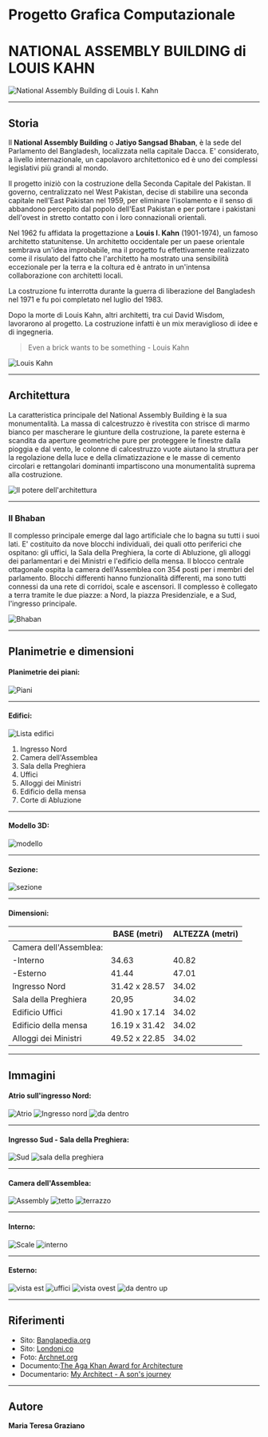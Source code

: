 <!-- background: #fff -->
<!-- color: #000 -->
# **Progetto Grafica Computazionale**
# **NATIONAL ASSEMBLY BUILDING di LOUIS KAHN**
![National Assembly Building di Louis I. Kahn](http://static.panoramio.com/photos/large/12201477.jpg)

***

## Storia

Il **National Assembly Building** o **Jatiyo Sangsad Bhaban**, è la sede del Parlamento del Bangladesh, localizzata nella capitale Dacca. E' considerato, a livello internazionale, un capolavoro architettonico ed è uno dei complessi legislativi più grandi al mondo.

Il progetto iniziò con la costruzione della Seconda Capitale del Pakistan. Il governo, centralizzato nel West Pakistan, decise di stabilire una seconda capitale nell'East Pakistan nel 1959, per eliminare l'isolamento e il senso di abbandono percepito dal popolo dell'East Pakistan e per portare i pakistani dell'ovest in stretto contatto con i loro connazionali orientali.

Nel 1962 fu affidata la progettazione a **Louis I. Kahn** (1901-1974), un famoso architetto statunitense. 
Un architetto occidentale per un paese orientale sembrava un'idea improbabile, ma il progetto fu effettivamente realizzato come il risulato del fatto che l'architetto ha mostrato una sensibilità eccezionale per la terra e la coltura ed è antrato in un'intensa collaborazione con architetti locali.

La costruzione fu interrotta durante la guerra di liberazione del Bangladesh nel 1971 e fu poi completato nel luglio del 1983.

Dopo la morte di Louis Kahn, altri architetti, tra cui David Wisdom, lavorarono al progetto. La costruzione infatti è un mix meraviglioso di idee e di ingegneria.

> Even a brick wants to be something - Louis Kahn

![Louis Kahn](http://www.newyorkerfilms.com/administrator/movie_images/My_Architect_6.jpg)

***

## Architettura

La caratteristica principale del National Assembly Building è la sua monumentalità.
La massa di calcestruzzo è rivestita con strisce di marmo bianco per mascherare le giunture della costruzione, la parete esterna è scandita da aperture geometriche pure per proteggere le finestre dalla pioggia e dal vento, le colonne di calcestruzzo vuote aiutano la struttura per la regolazione della luce e della climatizzazione e le masse di cemento circolari e rettangolari dominanti impartiscono una monumentalità suprema alla costruzione.

![Il potere dell'architettura](https://www.yatzer.com/sites/default/files/article_images/3182/Louis-Kahn-The-Power-of-Architecture-yatzer-8.jpg)

***

### Il Bhaban

Il complesso principale emerge dal lago artificiale che lo bagna su tutti i suoi lati. E' costituito da nove blocchi individuali, dei quali otto periferici che ospitano: gli uffici, la Sala della Preghiera, la corte di Abluzione, gli alloggi dei parlamentari e dei Ministri e l'edificio della mensa. Il blocco centrale ottagonale ospita la camera dell'Assemblea con 354 posti per i membri del parlamento. Blocchi differenti hanno funzionalità differenti, ma sono tutti connessi da una rete di corridoi, scale e ascensori. Il complesso è collegato a terra tramite le due piazze: a Nord, la piazza Presidenziale, e a Sud, l'ingresso principale. 

![Bhaban](https://twistedsifter.files.wordpress.com/2011/05/jatiyo-sangsad-bhaban-national-assembly-parliament-building-aerial-bangladesh.jpg)

***

## Planimetrie e dimensioni

#### Planimetrie dei piani:
![Piani](https://raw.githubusercontent.com/marteresagh/ProgettoGrafica/master/FotoProgetto/planimetria_livelli.jpg)

***

#### Edifici:
![Lista edifici](https://raw.githubusercontent.com/marteresagh/ProgettoGrafica/master/FotoProgetto/plannumeri.jpg)

1. Ingresso Nord
2. Camera dell'Assemblea
3. Sala della Preghiera
4. Uffici
5. Alloggi dei Ministri
6. Edificio della mensa
7. Corte di Abluzione

***

#### Modello 3D:
![modello](http://www.designboom.com/wp-content/uploads/2013/02/kahnPOA_09.jpg)

***

#### Sezione:
![sezione](https://raw.githubusercontent.com/marteresagh/ProgettoGrafica/master/FotoProgetto/Assembly_Dacca_Sect_A.jpg)

***

#### Dimensioni:

|	| BASE	(metri)	|ALTEZZA (metri)|
|-------|---------------|---------------|
|Camera dell'Assemblea:|	|	|
|	-Interno|34.63|40.82|
|	-Esterno|41.44|47.01|
|Ingresso Nord|31.42 x 28.57|34.02|
|Sala della Preghiera|20,95|34.02|
|Edificio Uffici|41.90 x 17.14|34.02|
|Edificio della mensa|16.19 x 31.42|34.02|
|Alloggi dei Ministri|49.52 x 22.85|34.02|


***

## Immagini

#### Atrio sull'ingresso Nord: 
![Atrio](http://img.photobucket.com/albums/v193/Bangladesh/parliament6.jpg)
![Ingresso nord](http://www.thedailystar.net/sites/default/files/styles/big_4/public/feature/images/sangsad-bhaban_0.jpg?itok=adUqOtas&c=d0b48742aac3607933403421fdd1b225)
![da dentro](http://larryspeck.com/wp-content/uploads/2011/12/2011-5705.jpg)

***

#### Ingresso Sud - Sala della Preghiera:
![Sud](https://tedideas.files.wordpress.com/2013/11/dhaka-profile-064.jpg)
![sala della preghiera](http://4.bp.blogspot.com/-AWhzDBkuzXo/UC1bPPxXTGI/AAAAAAAADWM/sosfdsUA5J0/s1600/P7281277.JPG)

***

#### Camera dell'Assemblea:
![Assembly](https://upload.wikimedia.org/wikipedia/commons/4/46/Sangshad_Assembly_Hall.jpg)
![tetto](http://www.epab.bme.hu/hallg/CADalk-AC/2011v/ARNJ81O6/National%20Assembly.jpg)
![terrazzo](http://archnet.org/system/media_contents/contents/26150/original/IAA17549.jpg?1384701707)

***

#### Interno:
![Scale](https://s-media-cache-ak0.pinimg.com/736x/ea/46/39/ea4639107c5fa33a4c95cbcf2643edfa.jpg)
![interno](https://ksamedia.osu.edu/sites/default/files/originals/07_0000512_0.jpeg)

***

#### Esterno:
![vista est](https://dhakadesigners.files.wordpress.com/2012/09/national_assembly_6.jpg)
![uffici](http://www.oroeditions.com/sites/all/files/oroweb_interior_kahn_03.jpg)
![vista ovest](https://lh3.googleusercontent.com/-HMJsuyCGf9k/U6G2JMPq5yI/AAAAAAAAI1o/imhfn6FdZNQgnW0OBhmUf1n8CrgEIVejQCHM/s640/upper-view-640.jpg)
![da dentro up](http://www.akdn.org/architecture/img/75/40.jpg)

***

## Riferimenti

- Sito: [Banglapedia.org](http://en.banglapedia.org/index.php?title=Jatiya_Sangsad_Bhaban)
- Sito: [Londoni.co](http://www.londoni.co/index.php/who-s-who?id=325)
- Foto: [Archnet.org](http://archnet.org/sites/70)
- Documento:[The Aga Khan Award for Architecture](http://www.akdn.org/architecture/pdf/0075_Ban.pdf)
- Documentario: [My Architect - A son's journey](https://vimeo.com/9418890)

***

## Autore

**Maria Teresa Graziano**













 
